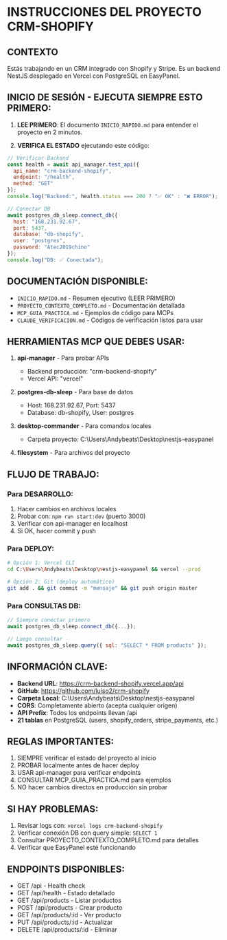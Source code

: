 # INSTRUCCIONES DEL PROYECTO CRM-SHOPIFY

## CONTEXTO
Estás trabajando en un CRM integrado con Shopify y Stripe. Es un backend NestJS desplegado en Vercel con PostgreSQL en EasyPanel.

## INICIO DE SESIÓN - EJECUTA SIEMPRE ESTO PRIMERO:

1. **LEE PRIMERO**: El documento `INICIO_RAPIDO.md` para entender el proyecto en 2 minutos.

2. **VERIFICA EL ESTADO** ejecutando este código:
```javascript
// Verificar Backend
const health = await api_manager.test_api({
  api_name: "crm-backend-shopify",
  endpoint: "/health",
  method: "GET"
});
console.log("Backend:", health.status === 200 ? "✅ OK" : "❌ ERROR");

// Conectar DB
await postgres_db_sleep.connect_db({
  host: "168.231.92.67",
  port: 5437,
  database: "db-shopify",
  user: "postgres",
  password: "Atec2019chino"
});
console.log("DB: ✅ Conectada");
```

## DOCUMENTACIÓN DISPONIBLE:
- `INICIO_RAPIDO.md` - Resumen ejecutivo (LEER PRIMERO)
- `PROYECTO_CONTEXTO_COMPLETO.md` - Documentación detallada
- `MCP_GUIA_PRACTICA.md` - Ejemplos de código para MCPs
- `CLAUDE_VERIFICACION.md` - Códigos de verificación listos para usar

## HERRAMIENTAS MCP QUE DEBES USAR:

1. **api-manager** - Para probar APIs
   - Backend producción: "crm-backend-shopify"
   - Vercel API: "vercel"
   
2. **postgres-db-sleep** - Para base de datos
   - Host: 168.231.92.67, Port: 5437
   - Database: db-shopify, User: postgres
   
3. **desktop-commander** - Para comandos locales
   - Carpeta proyecto: C:\Users\Andybeats\Desktop\nestjs-easypanel
   
4. **filesystem** - Para archivos del proyecto

## FLUJO DE TRABAJO:

### Para DESARROLLO:
1. Hacer cambios en archivos locales
2. Probar con: `npm run start:dev` (puerto 3000)
3. Verificar con api-manager en localhost
4. Si OK, hacer commit y push

### Para DEPLOY:
```bash
# Opción 1: Vercel CLI
cd C:\Users\Andybeats\Desktop\nestjs-easypanel && vercel --prod

# Opción 2: Git (deploy automático)
git add . && git commit -m "mensaje" && git push origin master
```

### Para CONSULTAS DB:
```javascript
// Siempre conectar primero
await postgres_db_sleep.connect_db({...});

// Luego consultar
await postgres_db_sleep.query({ sql: "SELECT * FROM products" });
```

## INFORMACIÓN CLAVE:
- **Backend URL**: https://crm-backend-shopify.vercel.app/api
- **GitHub**: https://github.com/luiso2/crm-shopify
- **Carpeta Local**: C:\Users\Andybeats\Desktop\nestjs-easypanel
- **CORS**: Completamente abierto (acepta cualquier origen)
- **API Prefix**: Todos los endpoints llevan /api
- **21 tablas** en PostgreSQL (users, shopify_orders, stripe_payments, etc.)

## REGLAS IMPORTANTES:
1. SIEMPRE verificar el estado del proyecto al inicio
2. PROBAR localmente antes de hacer deploy
3. USAR api-manager para verificar endpoints
4. CONSULTAR MCP_GUIA_PRACTICA.md para ejemplos
5. NO hacer cambios directos en producción sin probar

## SI HAY PROBLEMAS:
1. Revisar logs con: `vercel logs crm-backend-shopify`
2. Verificar conexión DB con query simple: `SELECT 1`
3. Consultar PROYECTO_CONTEXTO_COMPLETO.md para detalles
4. Verificar que EasyPanel esté funcionando

## ENDPOINTS DISPONIBLES:
- GET /api - Health check
- GET /api/health - Estado detallado
- GET /api/products - Listar productos
- POST /api/products - Crear producto
- GET /api/products/:id - Ver producto
- PUT /api/products/:id - Actualizar
- DELETE /api/products/:id - Eliminar
